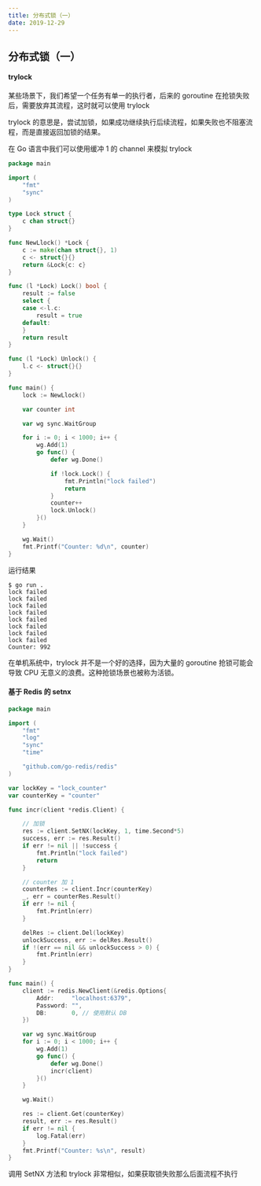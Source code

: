 ```yaml
---
title: 分布式锁（一）
date: 2019-12-29
---
```


## 分布式锁（一）




#### trylock

某些场景下，我们希望一个任务有单一的执行者，后来的 goroutine 在抢锁失败后，需要放弃其流程，这时就可以使用 trylock

trylock 的意思是，尝试加锁，如果成功继续执行后续流程，如果失败也不阻塞流程，而是直接返回加锁的结果。

在 Go 语言中我们可以使用缓冲 1 的 channel 来模拟 trylock

```go
package main

import (
	"fmt"
	"sync"
)

type Lock struct {
	c chan struct{}
}

func NewLlock() *Lock {
	c := make(chan struct{}, 1)
	c <- struct{}{}
	return &Lock{c: c}
}

func (l *Lock) Lock() bool {
	result := false
	select {
	case <-l.c:
		result = true
	default:
	}
	return result
}

func (l *Lock) Unlock() {
	l.c <- struct{}{}
}

func main() {
	lock := NewLlock()

	var counter int

	var wg sync.WaitGroup

	for i := 0; i < 1000; i++ {
		wg.Add(1)
		go func() {
			defer wg.Done()

			if !lock.Lock() {
				fmt.Println("lock failed")
				return
			}
			counter++
			lock.Unlock()
		}()
	}

	wg.Wait()
	fmt.Printf("Counter: %d\n", counter)
}
```
运行结果
```shell
$ go run .
lock failed
lock failed
lock failed
lock failed
lock failed
lock failed
lock failed
lock failed
Counter: 992
```

在单机系统中，trylock 并不是一个好的选择，因为大量的 goroutine 抢锁可能会导致 CPU 无意义的浪费。这种抢锁场景也被称为活锁。



#### 基于 Redis 的 setnx 

```go
package main

import (
	"fmt"
	"log"
	"sync"
	"time"

	"github.com/go-redis/redis"
)

var lockKey = "lock_counter"
var counterKey = "counter"

func incr(client *redis.Client) {

	// 加锁
	res := client.SetNX(lockKey, 1, time.Second*5)
	success, err := res.Result()
	if err != nil || !success {
		fmt.Println("lock failed")
		return
	}

	// counter 加 1
	counterRes := client.Incr(counterKey)
	_, err = counterRes.Result()
	if err != nil {
		fmt.Println(err)
	}

	delRes := client.Del(lockKey)
	unlockSuccess, err := delRes.Result()
	if !(err == nil && unlockSuccess > 0) {
		fmt.Println(err)
	}
}

func main() {
	client := redis.NewClient(&redis.Options{
		Addr:     "localhost:6379",
		Password: "",
		DB:       0, // 使用默认 DB
	})

	var wg sync.WaitGroup
	for i := 0; i < 1000; i++ {
		wg.Add(1)
		go func() {
			defer wg.Done()
			incr(client)
		}()
	}

	wg.Wait()

	res := client.Get(counterKey)
	result, err := res.Result()
	if err != nil {
		log.Fatal(err)
	}
	fmt.Printf("Counter: %s\n", result)
}
```

调用 SetNX 方法和 trylock 非常相似，如果获取锁失败那么后面流程不执行